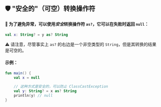## 🛡️ "安全的"（可空）转换操作符

#### 🔄 为了避免异常，可以使用*安全*转换操作符 `as?`，它可以在失败时返回 `null`：

```kotlin
val x: String? = y as? String
```

⚠️ 请注意，尽管事实上 `as?` 的右边是一个非空类型的 `String`，但是其转换的结果是可空的。

#### 示例：

```kotlin
fun main() {
    val x = null
    
    // 这种方式是安全的，可以防止 ClassCastException
    val y: String? = x as? String
    println(y) // null
}
```